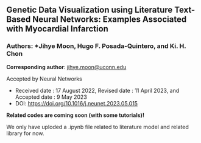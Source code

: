 ## **Genetic Data Visualization using Literature Text-Based Neural Networks: Examples Associated with Myocardial Infarction**
### Authors: *Jihye Moon, Hugo F. Posada-Quintero, and Ki. H. Chon 
**Corresponding author**: jihye.moon@uconn.edu 

Accepted by Neural Networks
  * Received date : 17 August 2022, Revised date : 11 April 2023, and Accepted date : 9 May 2023
  * DOI: https://doi.org/10.1016/j.neunet.2023.05.015

**Related codes are coming soon (with some tutorials)!**

We only have uploded a .ipynb file related to literature model and related library for now. 
